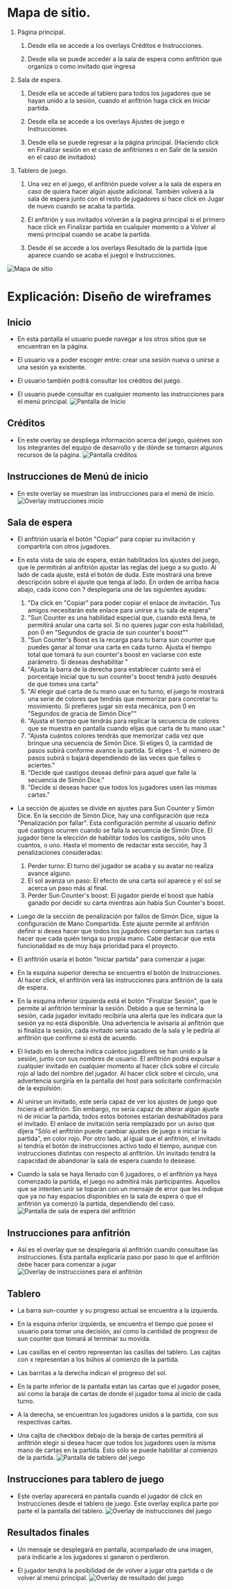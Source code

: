 # Mapa de sitio.
1. Página principal.
    1. Desde ella se accede a los overlays Créditos e Instrucciones.
  
    2. Desde ella se puede acceder a la sala de espera como anfitrión que organiza o como invitado que ingresa

2. Sala de espera.
    1. Desde ella se accede al tablero para todos los jugadores que se hayan unido a la sesión, cuando el 
    anfitrión haga click en Iniciar partida.
    
    2. Desde ella se accede a los overlays Ajustes de juego e Instrucciones.
    
    3. Desde ella se puede regresar a la página principal. (Haciendo click en Finalizar sesión en el caso de anfitriones o en Salir de la sesión en el caso de invitados)

3. Tablero de juego.
    1. Una vez en el juego, el anfitrión puede volver a la sala de espera en caso de quiera hacer algún ajuste adicional. También volverá a la sala de espera junto con el resto de jugadores si hace click en Jugar de nuevo cuando se acaba la partida.
    
    2. El anfitrión y sus invitados volverán a la pagina principal si el primero hace click en Finalizar partida en cualquier momento o a Volver al menú principal cuando se acabe la partida.
    
    3. Desde él se accede a los overlays Resultado de la partida (que aparece cuando se acaba el juego) e Instrucciones.

![Mapa de sitio](img/sitemap.svg)

# Explicación: Diseño de wireframes

## Inicio
- En esta pantalla el usuario puede navegar a los otros sitios que se encuentran en la página. 

- El usuario va a poder escoger entre: crear una sesión nueva o unirse a una sesión ya existente.

- El usuario también podrá consultar los créditos del juego.

- El usuario puede consultar en cualquier momento las instrucciones para el menú principal. 
![Pantalla de Inicio](img/Inicio.svg)

## Créditos
- En este overlay se despliega información acerca del juego, quiénes son los integrantes del equipo de desarrollo y de dónde se tomaron algunos recursos de la página. 
![Pantalla créditos](img/CreditosOverlay.svg)

## Instrucciones de Menú de inicio
- En este overlay se muestran las instrucciones para el menú de inicio.
![Overlay instrucciones inicio](img/InstruccionesInicioOverlay.svg)

## Sala de espera

- El anfitrión usaría el botón "Copiar" para copiar su invitación y compartirla con otros jugadores.

- En esta vista de sala de espera, están habilitados los ajustes del juego, que le permitirán al anfitrión ajustar las reglas del juego a su gusto. Al lado de cada ajuste, está el botón de duda. Este mostrará una breve descripción sobre el ajuste que tenga al lado. En orden de arriba hacia abajo, cada ícono con ? desplegaría una de las siguientes ayudas:
    1. "Da click en "Copiar" para poder copiar el enlace de invitación. Tus amigos necesitarán este enlace para unirse a tu sala de espera"
    2. "Sun Counter es una habilidad especial que, cuando está llena, te permitirá anular una carta sol. Si no quieres jugar con esta habilidad, pon 0 en "Segundos de gracia de sun counter's boost"" 
    3. "Sun Counter's Boost es la recarga para tu barra sun counter que puedes ganar al tomar una carta en cada turno. Ajusta el tiempo total que tomará tu sun counter's boost en vaciarse con este parámetro. Si deseas deshabilitar "
    4. "Ajusta la barra de la derecha para establecer cuánto será el porcentaje inicial que tu sun counter's boost tendrá justo después de que tomes una carta"
    5. "Al elegir qué carta de tu mano usar en tu turno, el juego te mostrará una serie de colores que tendrás que memorizar para concretar tu movimiento. Si prefieres jugar sin esta mecánica, pon 0 en "Segundos de gracia de Simón Dice""
    6. "Ajusta el tiempo que tendrás para replicar la secuencia de colores que se muestra en pantalla cuando elijas qué carta de tu mano usar."
    7. "Ajusta cuántos colores tendrás que memorizar cada vez que brinque una secuencia de Simón Dice. Si eliges 0, la cantidad de pasos subirá conforme avance la partida. Si eliges -1, el número de pasos subirá o bajará dependiendo de las veces que falles o aciertes."
    8. "Decide qué castigos deseas definir para aquel que falle la secuencia de Simón Dice."
    9. "Decide si deseas hacer que todos los jugadores usen las mismas cartas."

- La sección de ajustes se divide en ajustes para Sun Counter y Simón Dice. En la sección de Simón Dice, hay una configuración que reza "Penalización por fallar". Esta configuración permite al usuario definir qué castigos ocurren cuando se falla la secuencia de Simón Dice. El jugador tiene la elección de habilitar todos los castigos, sólo unos cuantos, o uno. Hasta el momento de redactar esta sección, hay 3 penalizaciones consideradas:
    1. Perder turno: El turno del jugador se acaba y su avatar no realiza avance alguno.
    2. El sol avanza un paso: El efecto de una carta sol aparece y el sol se acerca un paso más al final.
    3. Perder Sun Counter's boost: El jugador pierde el boost que había ganado por decidir su carta mientras aún había Sun Counter's boost.

- Luego de la sección de penalización por fallos de Simón Dice, sigue la configuración de Mano Compartida. Este ajuste permite al anfitrión definir si desea hacer que todos los jugadores compartan sus cartas o hacer que cada quién tenga su propia mano. Cabe destacar que esta funcionalidad es de muy baja prioridad para el proyecto. 

- El anfitrión usaría el botón "Iniciar partida" para comenzar a jugar.

- En la esquina superior derecha se encuentra el botón de Instrucciones. Al hacer click, el anfitrión verá las instrucciones para anfitrión de la sala de espera. 

- En la esquina inferior izquierda está el botón "Finalizar Sesión", que le permite al anfitrión terminar la sesión. Debido a que se termina la sesión, cada jugador invitado recibiría una alerta que les indicara que la sesión ya no está disponible. Una advertencia le avisaría al anfitrión que si finaliza la sesión, cada invitado sería sacado de la sala y le pediría al anfitrión que confirme si está de acuerdo.

- El listado en la derecha indica cuántos jugadores se han unido a la sesión, junto con sus nombres de usuario. El anfitrión podrá expulsar a cualquier invitado en cualquier momento al hacer click sobre el círculo rojo al lado del nombre del jugador. Al hacer click sobre el círculo, una advertencia surgiría en la pantalla del host para solicitarle confirmación de la expulsión.

- Al unirse un invitado, este sería capaz de ver los ajustes de juego que hiciera el anfitrión. Sin embargo, no sería capaz de alterar algún ajuste ni de iniciar la partida, todos estos botones estarían deshabilitados para el invitado. El enlace de invitación sería remplazado por un aviso que dijera "Sólo el anfitrión puede cambiar ajustes de juego e iniciar la partida", en color rojo. Por otro lado, al igual que el anfitrión, el invitado sí tendría el botón de instrucciones activo todo el tiempo, aunque con instrucciones distintas con respecto al anfitrión. Un invitado tendrá la capacidad de abandonar la sala de espera cuando lo desease.

- Cuando la sala se haya llenado con 6 jugadores, o el anfitrión ya haya comenzado la partida, el juego no admitirá más participantes. Aquellos que se intenten unir se toparán con un mensaje de error que les indique que ya no hay espacios disponibles en la sala de espera o que el anfitrión ya comenzó la partida, dependiendo del caso.
![Pantalla de sala de espera del anfitrión](img/SalaEspera2.svg)

## Instrucciones para anfitrión
- Así es el overlay que se desplegaría al anfitrión cuando consultase las instrucciones. Esta pantalla explicaría paso por paso lo que el anfitrión debe hacer para comenzar a jugar
![Overlay de instrucciones para el anfitrión](img/InstruccionesAnfitriónOverlay.svg)

## Tablero
- La barra sun-counter y su progreso actual se encuentra a la izquierda.

- En la esquina inferior izquierda, se encuentra el tiempo que posee el usuario para tomar una decisión, así como la cantidad de progreso de sun counter que tomará al terminar su movida.

- Las casillas  en el centro representan las casillas del tablero. Las cajitas con x representan a los búhos al comienzo de la partida.

- Las barritas a la derecha indican el progreso del sol.

- En la parte inferior de la pantalla están las cartas que el jugador posee, así como la baraja de cartas de donde el jugador toma al inicio de cada turno.

- A la derecha, se encuentran los jugadores unidos a la partida, con sus respectivas cartas.

- Una cajita de checkbox debajo de la baraja de cartas permitirá al anfitrión elegir si desea hacer que todos los jugadores usen la misma mano de cartas en la partida. Esto sólo se puede habilitar al comienzo de la partida.
![Pantalla de tablero del juego](img/Tablero.svg)

## Instrucciones para tablero de juego
- Este overlay aparecerá en pantalla cuando el jugador dé click en Instrucciones desde el tablero de juego. Este overlay explica parte por parte el la pantalla del tablero.
![Overlay de instrucciones del juego](img/InstruccionesTableroOverlay.svg)
## Resultados finales
- Un mensaje se desplegará en pantalla, acompañado de una imagen, para indicarle a los jugadores si ganaron o perdieron.

- El jugador tendrá la posibilidad de de volver a jugar otra partida o de volver al menú principal.
![Overlay de resultado del juego](img/Resultados.svg)



